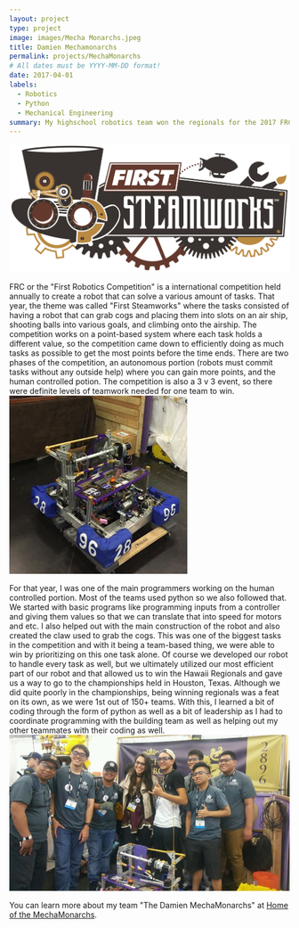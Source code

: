 ```yaml
---
layout: project
type: project
image: images/Mecha Monarchs.jpeg
title: Damien Mechamonarchs
permalink: projects/MechaMonarchs
# All dates must be YYYY-MM-DD format!
date: 2017-04-01
labels:
  - Robotics
  - Python
  - Mechanical Engineering
summary: My highschool robotics team won the regionals for the 2017 FRC competition.
---
```



<img class="ui large centered rounded image" src="/images/Steamworks.jpg">

FRC or the "First Robotics Competition" is a international competition held annually to create a robot that can solve a various amount of tasks. That year, the theme was called "First Steamworks" where the tasks consisted of having a robot that can grab cogs and placing them into slots on an air ship, shooting balls into various goals, and climbing onto the airship. The competition works on a point-based system where each task holds a different value, so the competition came down to efficiently doing as much tasks as possible to get the most points before the time ends. There are two phases of the competition, an autonomous portion (robots must commit tasks without any outside help) where you can gain more points, and the human controlled potion. The competition is also a 3 v 3 event, so there were definite levels of teamwork needed for one team to win.
<img class="ui medium right floated rounded image" src="/images/Robot Pic 2.jpg">

For that year, I was one of the main programmers working on the human controlled portion. Most of the teams used python so we also followed that. We started with basic programs like programming inputs from a controller and giving them values so that we can translate that into speed for motors and etc. I also helped out with the main construction of the robot and also created the claw used to grab the cogs. This was one of the biggest tasks in the competition and with it being a team-based thing, we were able to win by prioritizing on this one task alone. Of course we developed our robot to handle every task as well, but we ultimately utilized our most efficient part of our robot and that allowed us to win the Hawaii Regionals and gave us a way to go to the championships held in Houston, Texas. Although we did quite poorly in the championships, being winning regionals was a feat on its own, as we were 1st out of 150+ teams. With this, I learned a bit of coding through the form of python as well as a bit of leadership as I had to coordinate programming with the building team as well as helping out my other teammates with their coding as well.
<img class="ui very large rounded image" src="/images/Robot Pic.jpeg">

You can learn more about my team "The Damien MechaMonarchs" at [Home of the MechaMonarchs](https://team2896damien.wordpress.com/).


